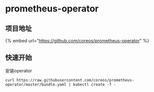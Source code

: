 # prometheus-operator

## 项目地址

{% embed url="https://github.com/coreos/prometheus-operator" %}

## 快速开始 <a id="quickstart"></a>

安装operator

```text
curl https://raw.githubusercontent.com/coreos/prometheus-operator/master/bundle.yaml | kubectl create -f -
```


